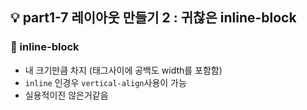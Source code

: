 ## 💡 part1-7 레이아웃 만들기 2 : 귀찮은 inline-block

### 🔹 inline-block

- 내 크기만큼 차지 (태그사이에 공백도 width를 포함함)
- `inline` 인경우 `vertical-align`사용이 가능
- 실용적이진 않은거같음